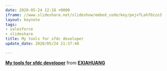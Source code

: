 ```yaml
---
date: 2020-05-24 12:18 +0000
iframe: //www.slideshare.net/slideshow/embed_code/key/pejvTLah7Ozzo3
layout: keynote
tags:
- salesforce
- slideshare
title: My tools for sfdc developer
update_date: 2020/05/24 21:37:48

---
```


<div style="margin-bottom:5px">
    <strong> <a href="//www.slideshare.net/EXIAHUANG/my-tools-for-sfdc-developer-230167814" title="My tools for sfdc developer" target="_blank">My tools for sfdc developer</a> </strong>
    from
    <strong><a href="https://www.slideshare.net/EXIAHUANG" target="_blank">EXIAHUANG</a></strong>
</div>